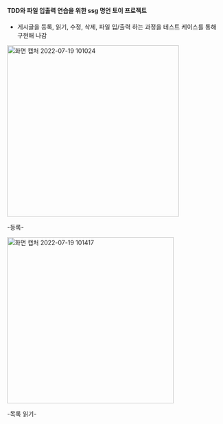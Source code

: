 #### TDD와 파일 입출력 연습을 위한 ssg 명언 토이 프로젝트

- 게시글을 등록, 읽기, 수정, 삭제, 파일 입/출력 하는 과정을 테스트 케이스를 통해 구현해 나감 


<img width="400" alt="화면 캡처 2022-07-19 101024" src="https://user-images.githubusercontent.com/76928632/179642452-f73020b6-bf9c-4e7f-a3f0-26f3c2b32099.png">


-등록-

<img width="388" alt="화면 캡처 2022-07-19 101417" src="https://user-images.githubusercontent.com/76928632/179642855-2d1bd985-70d8-42cc-9f8c-2c748bf237c7.png">
 
-목록 읽기-

